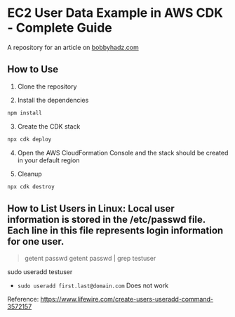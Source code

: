 # EC2 User Data Example in AWS CDK - Complete Guide

A repository for an article on
[bobbyhadz.com](https://bobbyhadz.com/blog/aws-cdk-ec2-userdata-example)

## How to Use

1. Clone the repository

2. Install the dependencies

```bash
npm install
```

3. Create the CDK stack

```bash
npx cdk deploy
```

4. Open the AWS CloudFormation Console and the stack should be created in your
   default region

5. Cleanup

```bash
npx cdk destroy
```
## How to List Users in Linux: Local user information is stored in the /etc/passwd file. Each line in this file represents login information for one user.
   >  getent passwd
   > getent passwd | grep testuser

   sudo useradd testuser 

* ` sudo useradd first.last@domain.com ` Does not work

Reference: https://www.lifewire.com/create-users-useradd-command-3572157


